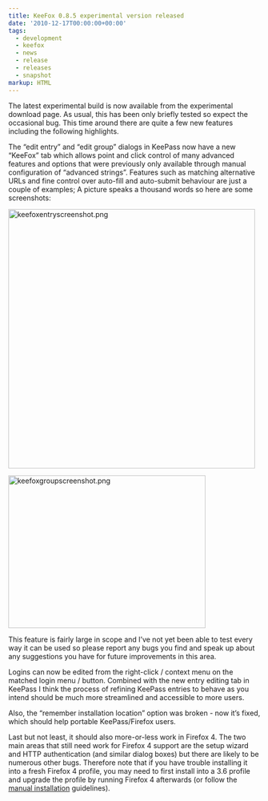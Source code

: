 ```yaml
---
title: KeeFox 0.8.5 experimental version released
date: '2010-12-17T00:00:00+00:00'
tags:
  - development
  - keefox
  - news
  - release
  - releases
  - snapshot
markup: HTML
---
```

<p>The latest experimental build is now available from the experimental download page.  As usual, this has been only briefly tested so expect the occasional  bug. This time around there are quite a few new features including the  following highlights.
</p>
<p>The “edit entry” and “edit group” dialogs in KeePass now have a new  “KeeFox” tab which allows point and click control of many advanced  features and options that were previously only available through manual   configuration of “advanced strings”. Features such as matching  alternative URLs and fine control over auto-fill and auto-submit  behaviour are just a couple of examples; A picture speaks a thousand  words so here are some screenshots:
</p>
<p><img src="/img/keefoxentryscreenshot.png" alt="keefoxentryscreenshot.png" title="keefoxentryscreenshot.png" class="center" height="518" width="493" style=""> 
</p>
<p><img src="/img/keefoxgroupscreenshot.png" alt="keefoxgroupscreenshot.png" title="keefoxgroupscreenshot.png" class="center" height="305" width="394" style=""> 
</p>
<p>This feature is fairly large in scope and I’ve not yet been able to  test every way it can be used so please report any bugs you find and  speak up about any suggestions you have for future improvements in this   area.
</p>
<p>Logins can now be edited from the right-click / context menu on the  matched login menu / button. Combined with the new entry editing tab in   KeePass I think the process of refining KeePass entries to behave as  you intend should be much more streamlined and accessible to more  users.
</p>
<p>Also, the “remember installation location” option was broken - now it’s fixed, which should help portable KeePass/Firefox users.
</p>
<p>Last but not least, it should also more-or-less work in Firefox 4.  The two main areas that still need work for Firefox 4 support are the  setup wizard and HTTP authentication (and similar dialog boxes) but  there are likely to be numerous other bugs. Therefore note that if you  have trouble installing it into a fresh Firefox 4 profile, you may need  to first install into a 3.6 profile and upgrade the profile by running  Firefox 4 afterwards (or follow the <a href="http://sourceforge.net/apps/trac/keefox/wiki/Manual/Using%20KeeFox/Manual%20installation" title="Go to http://sourceforge.net/apps/trac/keefox/wiki/Manual/Using%20KeeFox/Manual%20installation" target="_blank" class="externlink">manual installation</a> guidelines).</p>
